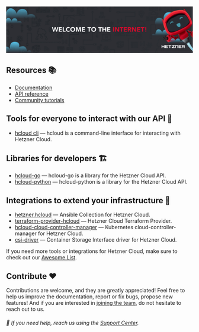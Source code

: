 <p dir="auto">
  <a href="https://www.hetzner.com/cloud" rel="nofollow">
    <img
      src="https://raw.githubusercontent.com/hetznercloud/.github/create_profile/assets/hcloud-banner-hero.jpg"
      alt="WELCOME TO THE INTERNET!"
    >
  </a>
</p>

## Resources 📚

- [Documentation](https://docs.hetzner.com/cloud)
- [API reference](https://docs.hetzner.cloud)
- [Community tutorials](https://community.hetzner.com/tutorials)

## Tools for everyone to interact with our API 🧰

- [hcloud cli](https://github.com/hetznercloud/cli) — hcloud is a command-line interface for interacting with Hetzner Cloud.

## Libraries for developers 🏗️

- [hcloud-go](https://github.com/hetznercloud/hcloud-go) — hcloud-go is a library for the Hetzner Cloud API.
- [hcloud-python](https://github.com/hetznercloud/hcloud-python) — hcloud-python is a library for the Hetzner Cloud API.

## Integrations to extend your infrastructure 🚀

- [hetzner.hcloud](https://github.com/ansible-collections/hetzner.hcloud) — Ansible Collection for Hetzner Cloud.
- [terraform-provider-hcloud](https://github.com/hetznercloud/terraform-provider-hcloud) — Hetzner Cloud Terraform Provider.
- [hcloud-cloud-controller-manager](https://github.com/hetznercloud/hcloud-cloud-controller-manager) — Kubernetes cloud-controller-manager for Hetzner Cloud.
- [csi-driver](https://github.com/hetznercloud/csi-driver) — Container Storage Interface driver for Hetzner Cloud.

If you need more tools or integrations for Hetzner Cloud, make sure to check out our [Awesome List](https://github.com/hetznercloud/awesome-hcloud#readme).

## Contribute ❤️

Contributions are welcome, and they are greatly appreciated! Feel free to help us improve the documentation, report or fix bugs, propose new features! And if you are interested in [joining the team](https://www.hetzner-cloud.de/#jobs), do not hesitate to reach out to us.

###### 🙋 If you need help, reach us using the [Support Center](https://www.hetzner.com/support-center).

